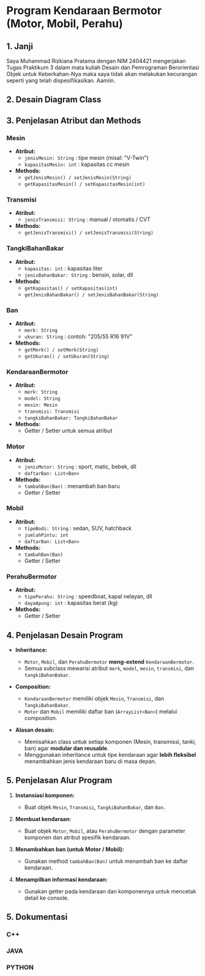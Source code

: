 # Program Kendaraan Bermotor (Motor, Mobil, Perahu)

## 1. Janji
Saya Muhammad Rizkiana Pratama dengan NIM 2404421 mengerjakan Tugas Praktikum 3 dalam mata kuliah Desain dan Pemrograman Berorientasi Objek untuk Keberkahan-Nya maka saya tidak akan melakukan kecurangan seperti yang telah dispesifikasikan. Aamiin.

## 2. Desain Diagram Class


## 3. Penjelasan Atribut dan Methods

### Mesin
- **Atribut:**  
  - `jenisMesin: String` : tipe mesin (misal: "V-Twin")  
  - `kapasitasMesin: int` : kapasitas cc mesin  
- **Methods:**  
  - `getJenisMesin() / setJenisMesin(String)`  
  - `getKapasitasMesin() / setKapasitasMesin(int)`  

### Transmisi
- **Atribut:**  
  - `jenisTransmisi: String` : manual / otomatis / CVT  
- **Methods:**  
  - `getJenisTransmisi() / setJenisTransmisi(String)`  

### TangkiBahanBakar
- **Atribut:**  
  - `kapasitas: int` : kapasitas liter  
  - `jenisBahanBakar: String` : bensin, solar, dll  
- **Methods:**  
  - `getKapasitas() / setKapasitas(int)`  
  - `getJenisBahanBakar() / setJenisBahanBakar(String)`  

### Ban
- **Atribut:**  
  - `merk: String`  
  - `ukuran: String` : contoh: "205/55 R16 91V"  
- **Methods:**  
  - `getMerk() / setMerk(String)`  
  - `getUkuran() / setUkuran(String)`  

### KendaraanBermotor
- **Atribut:**  
  - `merk: String`  
  - `model: String`  
  - `mesin: Mesin`  
  - `transmisi: Transmisi`  
  - `tangkiBahanBakar: TangkiBahanBakar`  
- **Methods:**  
  - Getter / Setter untuk semua atribut  

### Motor
- **Atribut:**  
  - `jenisMotor: String` : sport, matic, bebek, dll  
  - `daftarBan: List<Ban>`  
- **Methods:**  
  - `tambahBan(Ban)` : menambah ban baru  
  - Getter / Setter  

### Mobil
- **Atribut:**  
  - `tipeBodi: String` : sedan, SUV, hatchback  
  - `jumlahPintu: int`  
  - `daftarBan: List<Ban>`  
- **Methods:**  
  - `tambahBan(Ban)`  
  - Getter / Setter  

### PerahuBermotor
- **Atribut:**  
  - `tipePerahu: String` : speedboat, kapal nelayan, dll  
  - `dayaApung: int` : kapasitas berat (kg)  
- **Methods:**  
  - Getter / Setter  
 
## 4. Penjelasan Desain Program

- **Inheritance:**  
  - `Motor`, `Mobil`, dan `PerahuBermotor` **meng-extend** `KendaraanBermotor`.  
  - Semua subclass mewarisi atribut `merk`, `model`, `mesin`, `transmisi`, dan `tangkiBahanBakar`.

- **Composition:**  
  - `KendaraanBermotor` memiliki objek `Mesin`, `Transmisi`, dan `TangkiBahanBakar`.  
  - `Motor` dan `Mobil` memiliki daftar ban (`ArrayList<Ban>`) melalui composition.  

- **Alasan desain:**  
  - Memisahkan class untuk setiap komponen (Mesin, transmissi, tanki, ban) agar **modular dan reusable**.  
  - Menggunakan inheritance untuk tipe kendaraan agar **lebih fleksibel** menambahkan jenis kendaraan baru di masa depan.

## 5. Penjelasan Alur Program

1. **Instansiasi komponen:**  
   - Buat objek `Mesin`, `Transmisi`, `TangkiBahanBakar`, dan `Ban`.  

2. **Membuat kendaraan:**  
   - Buat objek `Motor`, `Mobil`, atau `PerahuBermotor` dengan parameter komponen dan atribut spesifik kendaraan.  

3. **Menambahkan ban (untuk Motor / Mobil):**  
   - Gunakan method `tambahBan(Ban)` untuk menambah ban ke daftar kendaraan.  

4. **Menampilkan informasi kendaraan:**  
   - Gunakan getter pada kendaraan dan komponennya untuk mencetak detail ke console. 

## 5. Dokumentasi

### C++


### JAVA


### PYTHON